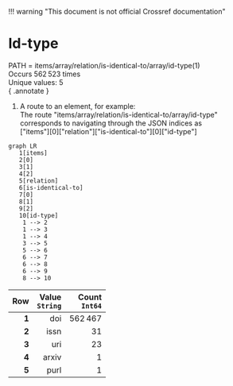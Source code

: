 !!! warning "This document is not official Crossref documentation"
# Id-type
PATH = items/array/relation/is-identical-to/array/id-type(1)  
Occurs 562 523 times  
Unique values: 5  
{ .annotate }

1. A route to an element, for example:  
   The route "items/array/relation/is-identical-to/array/id-type" corresponds to navigating through the JSON indices as  
   ["items"][0]["relation"]["is-identical-to"][0]["id-type"]  

```mermaid
graph LR
   1[items]
   2[0]
   3[1]
   4[2]
   5[relation]
   6[is-identical-to]
   7[0]
   8[1]
   9[2]
   10[id-type]
    1 --> 2
    1 --> 3
    1 --> 4
    3 --> 5
    5 --> 6
    6 --> 7
    6 --> 8
    6 --> 9
    8 --> 10
```

| **Row** | **Value**<br>`String` | **Count**<br>`Int64` |
|--------:|----------------------:|---------------------:|
| **1**   | doi                   | 562 467              |
| **2**   | issn                  | 31                   |
| **3**   | uri                   | 23                   |
| **4**   | arxiv                 | 1                    |
| **5**   | purl                  | 1                    |

